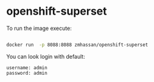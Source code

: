 # openshift-superset

To run the image execute:

```bash

docker run  -p 8088:8088 zmhassan/openshift-superset

```

You can look login with default:

```
username: admin 
password: admin
```

